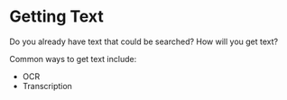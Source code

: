 # Getting Text

Do you already have text that could be searched? How will you get text?

Common ways to get text include:
- OCR
- Transcription

<!-- #todo:0 any other ways folks are getting content search text? -->
<!-- #todo:0 mention ocracoke? Do an exercise with ocracoke once we have the VM set up? -->
<!-- #todo:0 mention transcription services? -->
